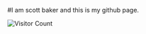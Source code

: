 #I am scott baker and this is my github page.

![Visitor Count](https://profile-counter.glitch.me/sgbakerr/count.svg)
